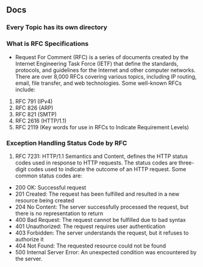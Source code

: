 ﻿## Docs
### Every Topic has its own directory
### What is RFC Specifications
- Request For Comment (RFC) is a series of documents created by the Internet Engineering Task Force (IETF) that define the standards, protocols, and guidelines for the Internet and other computer networks. There are over 8,000 RFCs covering various topics, including IP routing, email, file transfer, and web technologies. Some well-known RFCs include:

1. RFC 791 (IPv4)
2. RFC 826 (ARP)
3. RFC 821 (SMTP)
4. RFC 2616 (HTTP/1.1)
5. RFC 2119 (Key words for use in RFCs to Indicate Requirement Levels)

### Exception Handling Status Code by RFC
1. RFC 7231: HTTP/1.1 Semantics and Content, defines the HTTP status codes used in response to HTTP requests. The status codes are three-digit codes used to indicate the outcome of an HTTP request. Some common status codes are:
- 200 OK: Successful request
- 201 Created: The request has been fulfilled and resulted in a new resource being created
- 204 No Content: The server successfully processed the request, but there is no representation to return
- 400 Bad Request: The request cannot be fulfilled due to bad syntax
- 401 Unauthorized: The request requires user authentication
- 403 Forbidden: The server understands the request, but it refuses to authorize it
- 404 Not Found: The requested resource could not be found
- 500 Internal Server Error: An unexpected condition was encountered by the server.